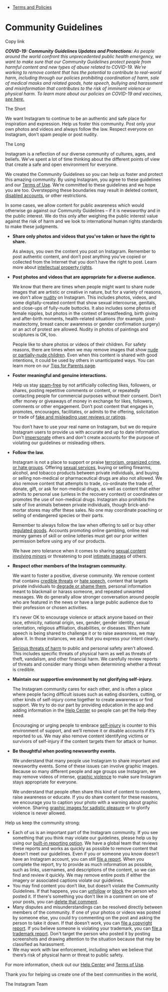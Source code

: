 *   [Terms and Policies](https://help.instagram.com/1417489251945243/?helpref=breadcrumb)

Community Guidelines
====================

Copy link

_**COVID-19: Community Guidelines Updates and Protections:** As people around the world confront this unprecedented public health emergency, we want to make sure that our Community Guidelines protect people from harmful content and new types of abuse related to COVID-19. We’re working to remove content that has the potential to contribute to real-world harm, including through our policies prohibiting coordination of harm, sale of medical masks and related goods, hate speech, bullying and harassment and misinformation that contributes to the risk of imminent violence or physical harm. To learn more about our policies on COVID-19 and vaccines, [see here.](https://help.instagram.com/697825587576762?helpref=faq_content)_

The Short

We want Instagram to continue to be an authentic and safe place for inspiration and expression. Help us foster this community. Post only your own photos and videos and always follow the law. Respect everyone on Instagram, don’t spam people or post nudity.

The Long

Instagram is a reflection of our diverse community of cultures, ages, and beliefs. We’ve spent a lot of time thinking about the different points of view that create a safe and open environment for everyone.

We created the Community Guidelines so you can help us foster and protect this amazing community. By using Instagram, you agree to these guidelines and our [Terms of Use](https://www.instagram.com/legal/terms). We’re committed to these guidelines and we hope you are too. Overstepping these boundaries may result in deleted content, [disabled accounts](https://help.instagram.com/366993040048856?helpref=faq_content), or other restrictions.

In some cases, we allow content for public awareness which would otherwise go against our Community Guidelines – if it is newsworthy and in the public interest. We do this only after weighing the public interest value against the risk of harm and we look to international human rights standards to make these judgments.

*   **Share only photos and videos that you’ve taken or have the right to share.**
    
    As always, you own the content you post on Instagram. Remember to post authentic content, and don’t post anything you’ve copied or collected from the Internet that you don’t have the right to post. Learn more about [intellectual property rights](https://help.instagram.com/126382350847838?helpref=faq_content).
    
*   **Post photos and videos that are appropriate for a diverse audience.**
    
    We know that there are times when people might want to share nude images that are artistic or creative in nature, but for a variety of reasons, we don’t allow [nudity](https://l.instagram.com/?u=https%3A%2F%2Fwww.facebook.com%2Fcommunitystandards%2Fadult_nudity_sexual_activity&e=AT3PGvsA0pzmoi_BmSzpPbHlRW3hjmmGvhmtKMumZjv8upOi49l1ZMqmzV2Uv8xomqZDQKhSg9O50Tx-do7gn29TzKb6m0gqeMDMK4IDVCeNLjsxiMwKXMOI00TZ8u14NqYt6dwdEVRW3a_n9v459Q) on Instagram. This includes photos, videos, and some digitally-created content that show sexual intercourse, genitals, and close-ups of fully-nude buttocks. It also includes some photos of female nipples, but photos in the context of breastfeeding, birth giving and after-birth moments, health-related situations (for example, post-mastectomy, breast cancer awareness or gender confirmation surgery) or an act of protest are allowed. Nudity in photos of paintings and sculptures is OK, too.
    
    People like to share photos or videos of their children. For safety reasons, there are times when we may remove images that show [nude or partially-nude children](https://l.instagram.com/?u=https%3A%2F%2Fwww.facebook.com%2Fcommunitystandards%2Fchild_nudity_sexual_exploitation&e=AT3PGvsA0pzmoi_BmSzpPbHlRW3hjmmGvhmtKMumZjv8upOi49l1ZMqmzV2Uv8xomqZDQKhSg9O50Tx-do7gn29TzKb6m0gqeMDMK4IDVCeNLjsxiMwKXMOI00TZ8u14NqYt6dwdEVRW3a_n9v459Q). Even when this content is shared with good intentions, it could be used by others in unanticipated ways. You can learn more on our [Tips for Parents page](https://help.instagram.com/154475974694511/?helpref=faq_content).
    
*   **Foster meaningful and genuine interactions.**
    
    Help us stay [spam-free](https://l.instagram.com/?u=https%3A%2F%2Fwww.facebook.com%2Fcommunitystandards%2Fspam&e=AT3PGvsA0pzmoi_BmSzpPbHlRW3hjmmGvhmtKMumZjv8upOi49l1ZMqmzV2Uv8xomqZDQKhSg9O50Tx-do7gn29TzKb6m0gqeMDMK4IDVCeNLjsxiMwKXMOI00TZ8u14NqYt6dwdEVRW3a_n9v459Q) by not artificially collecting likes, followers, or shares, posting repetitive comments or content, or repeatedly contacting people for commercial purposes without their consent. Don’t offer money or giveaways of money in exchange for likes, followers, comments or other engagement. Don’t post content that engages in, promotes, encourages, facilitates, or admits to the offering, solicitation or trade of [fake and misleading user reviews or ratings](https://l.instagram.com/?u=https%3A%2F%2Fwww.facebook.com%2Fcommunitystandards%2Ffraud_deception&e=AT3PGvsA0pzmoi_BmSzpPbHlRW3hjmmGvhmtKMumZjv8upOi49l1ZMqmzV2Uv8xomqZDQKhSg9O50Tx-do7gn29TzKb6m0gqeMDMK4IDVCeNLjsxiMwKXMOI00TZ8u14NqYt6dwdEVRW3a_n9v459Q).
    
    You don’t have to use your real name on Instagram, but we do require Instagram users to provide us with accurate and up to date information. Don't [impersonate](https://l.instagram.com/?u=https%3A%2F%2Fwww.facebook.com%2Fcommunitystandards%2Fmisrepresentation&e=AT3PGvsA0pzmoi_BmSzpPbHlRW3hjmmGvhmtKMumZjv8upOi49l1ZMqmzV2Uv8xomqZDQKhSg9O50Tx-do7gn29TzKb6m0gqeMDMK4IDVCeNLjsxiMwKXMOI00TZ8u14NqYt6dwdEVRW3a_n9v459Q) others and don't create accounts for the purpose of violating our guidelines or misleading others.
    
*   **Follow the law.**
    
    Instagram is not a place to support or praise [terrorism, organized crime, or hate groups](https://l.instagram.com/?u=https%3A%2F%2Fwww.facebook.com%2Fcommunitystandards%2Fdangerous_individuals_organizations&e=AT3PGvsA0pzmoi_BmSzpPbHlRW3hjmmGvhmtKMumZjv8upOi49l1ZMqmzV2Uv8xomqZDQKhSg9O50Tx-do7gn29TzKb6m0gqeMDMK4IDVCeNLjsxiMwKXMOI00TZ8u14NqYt6dwdEVRW3a_n9v459Q). Offering [sexual services](https://l.instagram.com/?u=https%3A%2F%2Fwww.facebook.com%2Fcommunitystandards%2Fsexual_solicitation&e=AT3PGvsA0pzmoi_BmSzpPbHlRW3hjmmGvhmtKMumZjv8upOi49l1ZMqmzV2Uv8xomqZDQKhSg9O50Tx-do7gn29TzKb6m0gqeMDMK4IDVCeNLjsxiMwKXMOI00TZ8u14NqYt6dwdEVRW3a_n9v459Q), buying or selling firearms, alcohol, and tobacco products between private individuals, and buying or selling non-medical or pharmaceutical drugs are also not allowed. We also remove content that attempts to trade, co-ordinate the trade of, donate, gift, or ask for non-medical drugs, as well as content that either admits to personal use (unless in the recovery context) or coordinates or promotes the use of non-medical drugs. Instagram also prohibits the sale of live animals between private individuals, though brick-and-mortar stores may offer these sales. No one may coordinate poaching or selling of endangered species or their parts.
    
    Remember to always follow the law when offering to sell or buy other [regulated goods](https://l.instagram.com/?u=https%3A%2F%2Fwww.facebook.com%2Fcommunitystandards%2Fregulated_goods&e=AT3PGvsA0pzmoi_BmSzpPbHlRW3hjmmGvhmtKMumZjv8upOi49l1ZMqmzV2Uv8xomqZDQKhSg9O50Tx-do7gn29TzKb6m0gqeMDMK4IDVCeNLjsxiMwKXMOI00TZ8u14NqYt6dwdEVRW3a_n9v459Q). Accounts promoting online gambling, online real money games of skill or online lotteries must get our prior written permission before using any of our products.
    
    We have zero tolerance when it comes to sharing [sexual content involving minors](https://l.instagram.com/?u=https%3A%2F%2Fwww.facebook.com%2Fcommunitystandards%2Fchild_nudity_sexual_exploitation&e=AT3PGvsA0pzmoi_BmSzpPbHlRW3hjmmGvhmtKMumZjv8upOi49l1ZMqmzV2Uv8xomqZDQKhSg9O50Tx-do7gn29TzKb6m0gqeMDMK4IDVCeNLjsxiMwKXMOI00TZ8u14NqYt6dwdEVRW3a_n9v459Q) or threatening to post [intimate images](https://l.instagram.com/?u=https%3A%2F%2Fwww.facebook.com%2Fcommunitystandards%2Fsexual_exploitation_adults&e=AT3PGvsA0pzmoi_BmSzpPbHlRW3hjmmGvhmtKMumZjv8upOi49l1ZMqmzV2Uv8xomqZDQKhSg9O50Tx-do7gn29TzKb6m0gqeMDMK4IDVCeNLjsxiMwKXMOI00TZ8u14NqYt6dwdEVRW3a_n9v459Q) of others.
    
*   **Respect other members of the Instagram community.**
    
    We want to foster a positive, diverse community. We remove content that contains [credible threats](https://l.instagram.com/?u=https%3A%2F%2Fwww.facebook.com%2Fcommunitystandards%2Fcredible_violence&e=AT3PGvsA0pzmoi_BmSzpPbHlRW3hjmmGvhmtKMumZjv8upOi49l1ZMqmzV2Uv8xomqZDQKhSg9O50Tx-do7gn29TzKb6m0gqeMDMK4IDVCeNLjsxiMwKXMOI00TZ8u14NqYt6dwdEVRW3a_n9v459Q) or [hate speech](https://l.instagram.com/?u=https%3A%2F%2Fwww.facebook.com%2Fcommunitystandards%2Fhate_speech&e=AT3PGvsA0pzmoi_BmSzpPbHlRW3hjmmGvhmtKMumZjv8upOi49l1ZMqmzV2Uv8xomqZDQKhSg9O50Tx-do7gn29TzKb6m0gqeMDMK4IDVCeNLjsxiMwKXMOI00TZ8u14NqYt6dwdEVRW3a_n9v459Q), content that targets private individuals to [degrade or shame them](https://l.instagram.com/?u=https%3A%2F%2Fwww.facebook.com%2Fcommunitystandards%2Fbullying&e=AT3PGvsA0pzmoi_BmSzpPbHlRW3hjmmGvhmtKMumZjv8upOi49l1ZMqmzV2Uv8xomqZDQKhSg9O50Tx-do7gn29TzKb6m0gqeMDMK4IDVCeNLjsxiMwKXMOI00TZ8u14NqYt6dwdEVRW3a_n9v459Q), personal information meant to blackmail or harass someone, and repeated unwanted messages. We do generally allow stronger conversation around people who are featured in the news or have a large public audience due to their profession or chosen activities.
    
    It's never OK to encourage violence or attack anyone based on their race, ethnicity, national origin, sex, gender, gender identity, sexual orientation, religious affiliation, disabilities, or diseases. When hate speech is being shared to challenge it or to raise awareness, we may allow it. In those instances, we ask that you express your intent clearly.
    
    [Serious threats of harm](https://l.instagram.com/?u=https%3A%2F%2Fwww.facebook.com%2Fcommunitystandards%2Fcredible_violence&e=AT3PGvsA0pzmoi_BmSzpPbHlRW3hjmmGvhmtKMumZjv8upOi49l1ZMqmzV2Uv8xomqZDQKhSg9O50Tx-do7gn29TzKb6m0gqeMDMK4IDVCeNLjsxiMwKXMOI00TZ8u14NqYt6dwdEVRW3a_n9v459Q) to public and personal safety aren't allowed. This includes specific threats of physical harm as well as threats of theft, vandalism, and other financial harm. We carefully review reports of threats and consider many things when determining whether a threat is credible.
    
*   **Maintain our supportive environment by not glorifying self-injury.**
    
    The Instagram community cares for each other, and is often a place where people facing difficult issues such as eating disorders, cutting, or other kinds of self-injury come together to create awareness or find support. We try to do our part by providing education in the app and adding information in the [Help Center](https://help.instagram.com/) so people can get the help they need.
    
    Encouraging or urging people to embrace [self-injury](https://l.instagram.com/?u=https%3A%2F%2Fwww.facebook.com%2Fcommunitystandards%2Fsuicide_self_injury_violence&e=AT3PGvsA0pzmoi_BmSzpPbHlRW3hjmmGvhmtKMumZjv8upOi49l1ZMqmzV2Uv8xomqZDQKhSg9O50Tx-do7gn29TzKb6m0gqeMDMK4IDVCeNLjsxiMwKXMOI00TZ8u14NqYt6dwdEVRW3a_n9v459Q) is counter to this environment of support, and we’ll remove it or disable accounts if it’s reported to us. We may also remove content identifying victims or survivors of self-injury if the content targets them for attack or humor.
    
*   **Be thoughtful when posting newsworthy events.**
    
    We understand that many people use Instagram to share important and newsworthy events. Some of these issues can involve graphic images. Because so many different people and age groups use Instagram, we may remove videos of intense, [graphic violence](https://l.instagram.com/?u=https%3A%2F%2Fwww.facebook.com%2Fcommunitystandards%2Fgraphic_violence&e=AT3PGvsA0pzmoi_BmSzpPbHlRW3hjmmGvhmtKMumZjv8upOi49l1ZMqmzV2Uv8xomqZDQKhSg9O50Tx-do7gn29TzKb6m0gqeMDMK4IDVCeNLjsxiMwKXMOI00TZ8u14NqYt6dwdEVRW3a_n9v459Q) to make sure Instagram stays appropriate for everyone.
    
    We understand that people often share this kind of content to condemn, raise awareness or educate. If you do share content for these reasons, we encourage you to caption your photo with a warning about graphic violence. Sharing [graphic images for sadistic pleasure](https://l.instagram.com/?u=https%3A%2F%2Fwww.facebook.com%2Fcommunitystandards%2Fcruel_insensitive&e=AT3PGvsA0pzmoi_BmSzpPbHlRW3hjmmGvhmtKMumZjv8upOi49l1ZMqmzV2Uv8xomqZDQKhSg9O50Tx-do7gn29TzKb6m0gqeMDMK4IDVCeNLjsxiMwKXMOI00TZ8u14NqYt6dwdEVRW3a_n9v459Q) or to glorify violence is never allowed.
    

Help us keep the community strong:

*   Each of us is an important part of the Instagram community. If you see something that you think may violate our guidelines, please help us by using our [built-in reporting option](https://help.instagram.com/165828726894770?helpref=faq_content). We have a global team that reviews these reports and works as quickly as possible to remove content that doesn’t meet our guidelines. Even if you or someone you know doesn’t have an Instagram account, you can still [file a report](https://help.instagram.com/contact/383679321740945). When you complete the report, try to provide as much information as possible, such as links, usernames, and descriptions of the content, so we can find and review it quickly. We may remove entire posts if either the imagery or associated captions violate our guidelines.
*   You may find content you don’t like, but doesn’t violate the Community Guidelines. If that happens, you can [unfollow](https://help.instagram.com/286340048138725?helpref=faq_content) or [block](https://help.instagram.com/426700567389543/?helpref=faq_content) the person who posted it. If there's something you don't like in a comment on one of your posts, you can [delete that comment](https://help.instagram.com/289098941190483?helpref=faq_content).
*   Many disputes and misunderstandings can be resolved directly between members of the community. If one of your photos or videos was posted by someone else, you could try commenting on the post and asking the person to take it down. If that doesn’t work, you can [file a copyright report](https://help.instagram.com/126382350847838?helpref=faq_content). If you believe someone is violating your trademark, you can [file a trademark report](https://help.instagram.com/222826637847963?helpref=faq_content). Don't target the person who posted it by posting screenshots and drawing attention to the situation because that may be classified as harassment.
*   We may work with law enforcement, including when we believe that there’s risk of physical harm or threat to public safety.

For more information, check out our [Help Center](https://help.instagram.com/) and [Terms of Use](https://l.instagram.com/?u=http%3A%2F%2Finstagram.com%2Flegal%2Fterms%2F%23&e=AT3PGvsA0pzmoi_BmSzpPbHlRW3hjmmGvhmtKMumZjv8upOi49l1ZMqmzV2Uv8xomqZDQKhSg9O50Tx-do7gn29TzKb6m0gqeMDMK4IDVCeNLjsxiMwKXMOI00TZ8u14NqYt6dwdEVRW3a_n9v459Q).

Thank you for helping us create one of the best communities in the world,

The Instagram Team